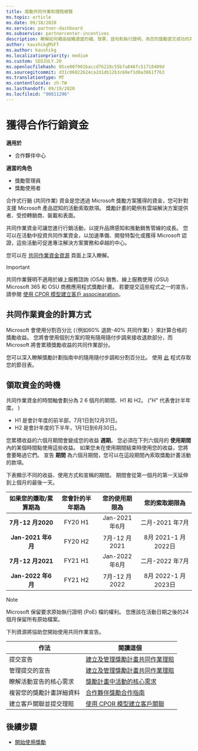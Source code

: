 ```yaml
---
title: 獎勵共同作業和理賠總覽
ms.topic: article
ms.date: 09/18/2020
ms.service: partner-dashboard
ms.subservice: partnercenter-incentives
description: 瞭解如何藉由組織適當的檔、發票、語句和執行證明，為您的獎勵提交成功的共同作業索賠。
author: kaushikgMSFT
ms.author: kaushikg
ms.localizationpriority: medium
ms.custom: SEOJULY.20
ms.openlocfilehash: 05ce007901baccd76228c55b7a846fc51718409d
ms.sourcegitcommit: d31c06022624ca2d1db12b3c60ef1d0a3861f763
ms.translationtype: MT
ms.contentlocale: zh-TW
ms.lasthandoff: 09/19/2020
ms.locfileid: "90811296"
---
```

# <a name="earn-cooperative-marketing-funds"></a>獲得合作行銷資金

**適用於**

- 合作夥伴中心

**適當的角色**

- 獎勵管理員
- 獎勵使用者

合作式行銷 (共同作業) 資金是您透過 Microsoft 獎勵方案獲得的資金，您可針對支援 Microsoft 產品認知的活動索取款項。 獎勵計畫的範例有雲端解決方案提供者、受控轉銷商、裝載和表面。

共同作業資金可讓您進行行銷活動，以提升品牌感知和推動銷售管線的成長。 您可以在活動中投資共同作業資金，以加速準備、開發特製化或獲得 Microsoft 認證，這些活動可促進專注解決方案實務和卓越的中心。

您可以在 [共同作業資金資源](https://partner.microsoft.com/asset/collection/co-op-funds-resources#/) 頁面上深入瞭解。

>[!Important]
>共同作業聲明不適用於線上服務諮詢 (OSA) 銷售、線上服務使用 (OSU) Microsoft 365 和 OSU 商務應用程式獎勵計畫。 若要提交這些程式之一的宣告，請參閱 [使用 CPOR 模型建立客戶 associearation](submit-osa-claim.md)。

## <a name="how-co-op-funds-are-calculated"></a>共同作業資金的計算方式

Microsoft 會使用分割百分比 (（例如60% 退款-40% 共同作業) ）來計算合格的獎勵收益。 您將會使用個別方案的現有隨用隨付步調來接收退款部分，而 Microsoft 將會累積獎勵收益的共同作業部分。

您可以深入瞭解獎勵計劃指南中的隨用隨付步調和分割百分比。 使用 [此](incentives-determined-your-program-eligibility.md) 程式存取您的節目表。

## <a name="when-to-claim-your-funds"></a>領取資金的時機

共同作業資金的時間軸會劃分為 2 6 個月的期間、H1 和 H2。  ("H" 代表會計半年度。 ) 

- H1 是會計年度的前半部，7月1日到12月31日。
- H2 是會計年度的下半年，1月1日到6月30日。

您累積收益的六個月期間會變成您的收益 **週期**。 您必須在下列六個月的 **使用期間**內的某個時間點使用這些收益。 如果您未在使用期間結束時使用您的收益，您將會要略過它們。 宣告 **期間** 為六個月期間，您可以在這段期間內索取獎勵計畫活動的款項。

下表顯示不同的收益、使用方式和宣稱的期間。 期間會從第一個月的第一天延伸到上個月的最後一天。

|  如果您的賺取/累算期為  |您會計的半年期為  |  您的使用期限為  |  您的索取期限為  |
| :-----------: | :-----------: | :-----------: | :-----------: |
|**7月-12 月2020**| FY20 H1  |  Jan-2021 年6月  |  二月-2021 年7月  |
|**Jan-2021 年6月** |  FY20 H2  |  7月-12 月2021  |  8月 2021-1 月2022日  |
|**7月-12 月2021**|  FY21 H1  |  Jan-2022 年6月  |  二月-2022 年7月  |
|**Jan-2022 年6月** |  FY21 H2  |  7月-12 月2022  |  8月 2022-1 月2023日  |

>[!NOTE]
>Microsoft 保留要求原始執行證明 (PoE) 檔的權利。 您應該在活動日期之後的24個月保留所有原始檔案。

下列資源將協助您開始使用共同作業宣告。

| 作法 | 閱讀這個 |
| ------ | ----------- |
| 提交宣告 |  [建立及管理獎勵計畫共同作業理賠](create-incentives-claims.md)  |
| 管理提交的宣告 | [建立及管理獎勵計畫共同作業理賠](create-incentives-claims.md)    |
| 瞭解活動宣告的核心需求 | [獎勵計畫中活動的核心需求](core-requirements.md)   |
| 複習您的獎勵計畫詳細資料 | [合作夥伴獎勵合作指南](https://assetsprod.microsoft.com/co-op-guidebook.pdf)  |
| 建立客戶關聯並提交理賠 | [使用 CPOR 模型建立客戶關聯](submit-osa-claim.md)   |

## <a name="next-steps"></a>後續步驟

- [開始使用獎勵](incentives-get-started-intro.md)
